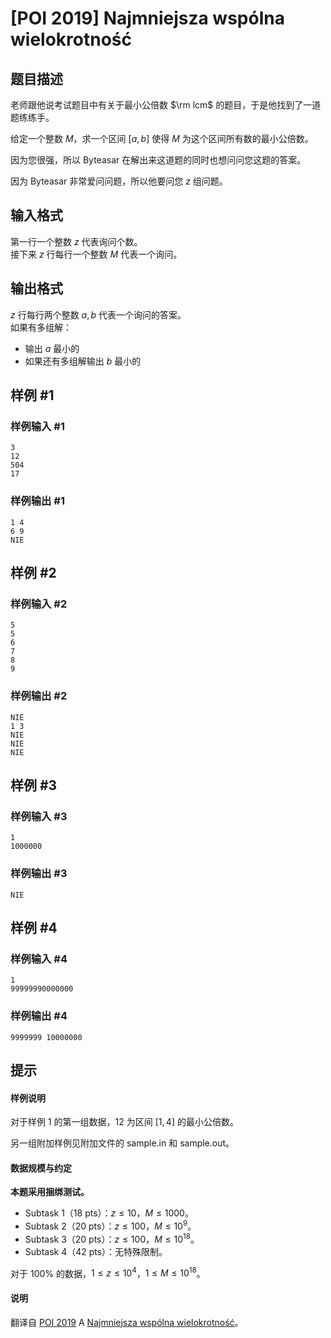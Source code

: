 # [POI 2019] Najmniejsza wspólna wielokrotność

## 题目描述

老师跟他说考试题目中有关于最小公倍数 $\rm lcm$ 的题目，于是他找到了一道题练练手。

给定一个整数 $M$，求一个区间 $[a,b]$ 使得 $M$ 为这个区间所有数的最小公倍数。

因为您很强，所以 Byteasar 在解出来这道题的同时也想问问您这题的答案。

因为 Byteasar 非常爱问问题，所以他要问您 $z$ 组问题。

## 输入格式

第一行一个整数 $z$ 代表询问个数。    
接下来 $z$ 行每行一个整数 $M$ 代表一个询问。

## 输出格式

$z$ 行每行两个整数 $a,b$ 代表一个询问的答案。    
如果有多组解：

- 输出 $a$ 最小的
- 如果还有多组解输出 $b$ 最小的

## 样例 #1

### 样例输入 #1
```
3
12
504
17
```

### 样例输出 #1

```
1 4
6 9
NIE
```

## 样例 #2

### 样例输入 #2
```
5
5
6
7
8
9
```

### 样例输出 #2

```
NIE
1 3
NIE
NIE
NIE
```

## 样例 #3

### 样例输入 #3
```
1
1000000
```

### 样例输出 #3

```
NIE
```

## 样例 #4

### 样例输入 #4
```
1
99999990000000
```

### 样例输出 #4

```
9999999 10000000
```

## 提示

#### 样例说明

对于样例 $1$ 的第一组数据，$12$ 为区间 $[1,4]$ 的最小公倍数。

另一组附加样例见附加文件的 sample.in 和 sample.out。

#### 数据规模与约定

**本题采用捆绑测试。**

- Subtask 1（18 pts）：$z \le 10$，$M \le 1000$。
- Subtask 2（20 pts）：$z\le 100$，$M \le 10^9$。
- Subtask 3（20 pts）：$z \le 100$，$M \le 10^{18}$。
- Subtask 4（42 pts）：无特殊限制。

对于 $100\%$ 的数据，$1 \le z\le 10^4$，$1 \le M \le 10^{18}$。

#### 说明

翻译自 [POI 2019](https://sio2.mimuw.edu.pl/c/oi27-1/dashboard/) A [Najmniejsza wspólna wielokrotność](https://sio2.mimuw.edu.pl/c/oi27-1/p/nww/)。
